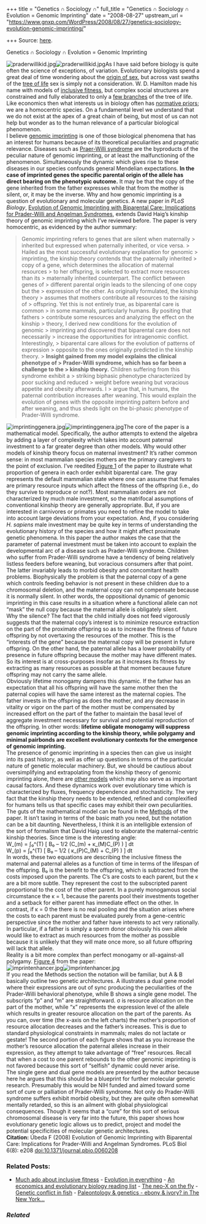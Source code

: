+++
title = "Genetics ∩ Sociology ∩"
full_title = "Genetics ∩ Sociology ∩ Evolution = Genomic Imprinting"
date = "2008-08-27"
upstream_url = "https://www.gnxp.com/WordPress/2008/08/27/genetics-sociology-evolution-genomic-imprinting/"

+++
Source: [here](https://www.gnxp.com/WordPress/2008/08/27/genetics-sociology-evolution-genomic-imprinting/).

Genetics ∩ Sociology ∩ Evolution = Genomic Imprinting

![praderwillikid.jpg](https://i0.wp.com/blogs.discovermagazine.com/gnxp/files/praderwillikid.jpg?resize=200%2C261)![praderwillikid.jpg](https://i0.wp.com/blogs.discovermagazine.com/gnxp/files/praderwillikid.jpg?resize=200%2C261)As I have said before biology is quite often the science of exceptions, of variation. Evolutionary biologists spend a great deal of time wondering about the [origin of sex](https://en.wikipedia.org/wiki/Origin_of_sex), but across vast swaths of the [tree of life](http://www.tolweb.org/tree/) sex is simply not a consideration. W. D. Hamilton made his name with models of [inclusive fitness](https://en.wikipedia.org/wiki/Inclusive_fitness), but complex social structures are constrained and fully elaborated to only a [few branches](http://www.tolweb.org/hymenoptera) of the tree of life. Like economics then what interests us in biology often has [normative priors](https://en.wikipedia.org/wiki/Normative_economics); we are a homocentric species. On a fundamental level we understand that we do not exist at the apex of a great chain of being, but most of us can not help but wonder as to the human relevance of a particular biological phenomenon.  
I believe [genomic imprinting](https://en.wikipedia.org/wiki/Genomic_imprinting) is one of those biological phenomena that has an interest for humans because of its theoretical peculiarities and pragmatic relevance. Diseases such as [Praer-Willi syndrome](https://en.wikipedia.org/wiki/Prader_willi) are the byproducts of the peculiar nature of genomic imprinting, or at least the malfunctioning of the phenomenon. Simultaneously the dynamic which gives rise to these diseases in our species confounds general Mendelian expectations. **In the case of imprinted genes the specific parental origin of the allele has direct bearing on the phenotypic outcome.** It may be that the copy of the gene inherited from the father expresses while that from the mother is silent, or, it may be the inverse. Why and how genomic imprinting is a question of evolutionary and molecular genetics. A new paper in *PLoS Biology*, [Evolution of Genomic Imprinting with Biparental Care: Implications for Prader-Willi and Angelman Syndromes](http://0-biology.plosjournals.org.ilsprod.lib.neu.edu/perlserv/?SESSID=292d807e14aee69cd8aa9b7375967f22&request=get-document&doi=10.1371%2Fjournal.pbio.0060208), extends David Haig’s kinship theory of genomic imprinting which I’ve reviewed before. The paper is very homocentric, as evidenced by the author summary:

> Genomic imprinting refers to genes that are silent when maternally > inherited but expressed when paternally inherited, or vice versa. > Hailed as the most successful evolutionary explanation for genomic > imprinting, the kinship theory contends that the paternally inherited > copy of a gene, which determines the allocation of maternal resources > to her offspring, is selected to extract more resources than its > maternally inherited counterpart. The conflict between genes of > different parental origin leads to the silencing of one copy but the > expression of the other. As originally formulated, the kinship theory > assumes that mothers contribute all resources to the raising of > offspring. Yet this is not entirely true, as biparental care is common > in some mammals, particularly humans. By positing that fathers > contribute some resources and analyzing the effect on the kinship > theory, I derived new conditions for the evolution of genomic > imprinting and discovered that biparental care does not necessarily > increase the opportunities for intragenomic conflict. Interestingly, > biparental care allows for the evolution of patterns of expression > opposite to the ones originally predicted in the kinship theory. > **Insight gained from my model explains the clinical phenotype of > Prader-Willi syndrome, which has so far been a challenge to the > kinship theory.** Children suffering from this syndrome exhibit a > striking biphasic phenotype characterized by poor sucking and reduced > weight before weaning but voracious appetite and obesity afterwards. I > argue that, in humans, the paternal contribution increases after weaning. This would explain the evolution of genes with the opposite imprinting pattern before and after weaning, and thus sheds light on the bi-phasic phenotype of Prader-Willi syndrome.

![imprintinggenera.jpg](https://i0.wp.com/blogs.discovermagazine.com/gnxp/files/imprintinggenera.jpg?resize=175%2C441)![imprintinggenera.jpg](https://i0.wp.com/blogs.discovermagazine.com/gnxp/files/imprintinggenera.jpg?resize=175%2C441)The core of the paper is a mathematical model. Specifically, the author attempts to extend the algebra by adding a layer of complexity which takes into account paternal investment to a far greater degree than other models. Why would other models of kinship theory focus on maternal investment? It’s rather common sense: in most mammalian species mothers are the primary caregivers to the point of exclusion. I’ve reedited [Figure 1](http://0-biology.plosjournals.org.ilsprod.lib.neu.edu/perlserv/?SESSID=292d807e14aee69cd8aa9b7375967f22&request=slideshow&type=figure&doi=10.1371/journal.pbio.0060208&id=100799) of the paper to illustrate what proportion of genera in each order exhibit biparental care. The gray represents the default mammalian state where one can assume that females are primary resource inputs which affect the fitness of the offspring (i.e., do they survive to reproduce or not?). Most mammalian orders are not characterized by much male investment, so the matrifocal assumptions of conventional kinship theory are generally appropriate. But, if you are interested in carnivores or primates you need to refine the model to take into account large deviations from your expectation. And, if you considering *H. sapiens* male investment may be quite key in terms of understanding the evolutionary history of the species and how it might affect proximate genetic phenomena. In this paper the author makes the case that the parameter of paternal investment must be taken into account to explain the developmental arc of a disease such as Prader-Willi syndrome. Children who suffer from Prader-Willi syndrome have a tendency of being relatively listless feeders before weaning, but voracious consumers after that point. The latter invariably leads to morbid obesity and concomitant health problems. Biophysically the problem is that the paternal copy of a gene which controls feeding behavior is not present in these children due to a chromosomal deletion, and the maternal copy can not compensate because it is normally silent. In other words, the oppositional dynamic of genomic imprinting in this case results in a situation where a functional allele can not “mask” the null copy because the maternal allele is obligately silent.  
Why the silence? The fact that the child initially does not feed vigorously suggests that the maternal copy’s interest is to minimize resource extraction on the part of the proximate offspring so as to increase the fitness of future offspring by not overtaxing the resources of the mother. This is the “interests of the gene” because the maternal copy will be present in future offspring. On the other hand, the paternal allele has a lower probability of presence in future offspring because the mother may have different mates. So its interest is at cross-purposes insofar as it increases its fitness by extracting as many resources as possible at that moment because future offspring may not carry the same allele.  
Obviously lifetime monogamy dampens this dynamic. If the father has an expectation that all his offspring will have the same mother then the paternal copies will have the same interest as the maternal copies. The father invests in the offspring as does the mother, and any decrease in vitality or vigor on the part of the mother must be compensated by increased effort on the part of the father to maintain the basal level of aggregate investment necessary for survival and potential reproduction of the offspring. In other words: **lifetime obligate monogamy will suppress genomic imprinting according to the kinship theory, while polygamy and minimal pairbonds are excellent evolutionary contexts for the emergence of genomic imprinting.**  
The presence of genomic imprinting in a species then can give us insight into its past history, as well as offer up questions in terms of the particular nature of genetic molecular machinery. But, we should be cautious about oversimplifying and extrapolating from the kinship theory of genomic imprinting alone, there are [other models](http://biology.plosjournals.org/perlserv/?request=get-document&doi=10.1371%2Fjournal.pbio.0040380&ct=1) which may also serve as important causal factors. And these dynamics work over evolutionary time which is characterized by fluxes, frequency dependence and stochasticity. The very fact that the kinship theory needs to be extended, refined and complexified for humans tells us that specific cases may exhibit their own peculiarities.  
The guts of the mathematical model can be found in the [Methods](http://0-biology.plosjournals.org.ilsprod.lib.neu.edu/perlserv/?SESSID=292d807e14aee69cd8aa9b7375967f22&request=get-document&doi=10.1371%2Fjournal.pbio.0060208#toclink5) of the paper. It isn’t taxing in terms of the basic math you need, but the notation can be a bit daunting. Nevertheless, I think it is an intelligible extension of the sort of formalism that David Haig used to elaborate the maternal-centric kinship theories. Since time is the interesting angle:  
W_(m) = ∫₀^(T) \[ B₀ – 1/2 (C_(m) + κ_(M)C_(P) ) \] dt  
W_(p) = ∫₀^(T) \[ B₀ – 1/2 ( κ_(P)C_(M) + C_(P) ) \] dt  
In words, these two equations are describing the inclusive fitness the maternal and paternal alleles as a function of time in terms of the lifespan of the offspring. B₀ is the benefit to the offspring, which is subtracted from the costs imposed upon the parents. The C’s are costs to each parent, but the κ are a bit more subtle. They represent the cost to the subscripted parent proportional to the cost of the other parent. In a purely monogamous social circumstance the κ = 1, because the parents pool their investments together and a setback for either parent has immediate effect on the other. In contrast, if κ = 0 the there is no real pooling and the situation arises where the costs to each parent must be evaluated purely from a gene-centric perspective since the mother and father have interests to act very rationally. In particular, if a father is simply a sperm donor obviously his own allele would like to extract as much resources from the mother as possible because it is unlikely that they will mate once more, so all future offspring will lack that allele.  
Reality is a bit more complex than perfect monogamy or all-against-all polygamy. [Figure 4](http://0-biology.plosjournals.org.ilsprod.lib.neu.edu/perlserv/?SESSID=292d807e14aee69cd8aa9b7375967f22&request=slideshow&type=figure&doi=10.1371/journal.pbio.0060208&id=100811) from the paper:  
![imprintenhancer.jpg](https://i0.wp.com/blogs.discovermagazine.com/gnxp/files/imprintenhancer.jpg?resize=500%2C496)![imprintenhancer.jpg](https://i0.wp.com/blogs.discovermagazine.com/gnxp/files/imprintenhancer.jpg?resize=500%2C496)  
If you read the Methods section the notation will be familiar, but A & B basically outline two genetic architectures. A illustrates a dual gene model where their expressions are out of sync producing the peculiarities of the Prader-Willi behavioral phenotype, while B shows a single gene model. The subscripts “p” and “m” are straightforward. σ is resource allocation on the part of the mother, while “x” represents the expression level of the allele which results in greater resource allocation on the part of the parents. As you can, over time (the x-axis on the left charts) the mother’s proportion of resource allocation decreases and the father’s increases. This is due to standard physiological constraints in mammals; males do not lactate or gestate! The second portion of each figure shows that as you increase the mother’s resource allocation the paternal alleles increase in their expression, as they attempt to take advantage of “free” resources. Recall that when a cost to one parent rebounds to the other genomic imprinting is not favored because this sort of “selfish” dynamic could never arise.  
The single gene and dual gene models are presented by the author because here he argues that this should be a blueprint for further molecular genetic research. Presumably this would be NIH funded and aimed toward some sort of cure or palliation of Prader-Willi syndrome. Not only do Prader-Willi syndrome suffers exhibit morbid obesity, but they are quite often somewhat mentally retarded, so this is an ailment with global physiological consequences. Though it seems that a “cure” for this sort of serious chromosomal disease is very far into the future, this paper shows how evolutionary genetic logic allows us to predict, project and model the potential specificities of molecular genetic architectures.  
**Citation:** Úbeda F (2008) Evolution of Genomic Imprinting with Biparental Care: Implications for Prader-Willi and Angelman Syndromes. PLoS Biol 6(8): e208 [doi:10.1371/journal.pbio.0060208](http://0-dx.doi.org.ilsprod.lib.neu.edu:80/10.1371/journal.pbio.0060208)

### Related Posts:

- [Much ado about inclusive
  fitness](https://www.gnxp.com/WordPress/2015/03/28/much-ado-about-inclusive-fitness/) - [Evolution in
  everything](https://www.gnxp.com/WordPress/2013/03/30/evolution-in-everything/) - [An economics and evolutionary biology reading
  list](https://www.gnxp.com/WordPress/2012/04/01/an-economics-and-evolutionary-biology-reading-list/) - [The neo-X on the
  fly](https://www.gnxp.com/WordPress/2009/04/14/the-neo-x-on-the-fly/) - [Genetic conflict in
  fish](https://www.gnxp.com/WordPress/2007/07/28/genetic-conflict-in-fish/) - [Paleontology & genetics - ebony & ivory? in The New
  York…](https://www.gnxp.com/WordPress/2007/06/26/paleontology-genetics-ebony-ivory-in-the-new-york-times/)

### *Related*

[](https://www.addtoany.com/add_to/facebook?linkurl=https%3A%2F%2Fwww.gnxp.com%2FWordPress%2F2008%2F08%2F27%2Fgenetics-sociology-evolution-genomic-imprinting%2F&linkname=Genetics%20%20%E2%88%A9%20Sociology%20%20%09%E2%88%A9%20Evolution%20%3D%20Genomic%20Imprinting "Facebook")[](https://www.addtoany.com/add_to/twitter?linkurl=https%3A%2F%2Fwww.gnxp.com%2FWordPress%2F2008%2F08%2F27%2Fgenetics-sociology-evolution-genomic-imprinting%2F&linkname=Genetics%20%20%E2%88%A9%20Sociology%20%20%09%E2%88%A9%20Evolution%20%3D%20Genomic%20Imprinting "Twitter")[](https://www.addtoany.com/add_to/email?linkurl=https%3A%2F%2Fwww.gnxp.com%2FWordPress%2F2008%2F08%2F27%2Fgenetics-sociology-evolution-genomic-imprinting%2F&linkname=Genetics%20%20%E2%88%A9%20Sociology%20%20%09%E2%88%A9%20Evolution%20%3D%20Genomic%20Imprinting "Email")[](https://www.addtoany.com/share)

